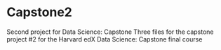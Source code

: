 # Capstone2
Second project for Data Science: Capstone
Three files for the capstone project #2 for the 
Harvard edX Data Science: Capstone final course
